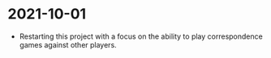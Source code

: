 # 2021-10-01
- Restarting this project with a focus on the ability to play correspondence games against other players.